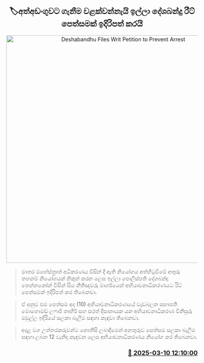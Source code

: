 <p align='center'><b><h2 align='center' title='Deshabandhu Files Writ Petition to Prevent Arrest'>🏷අත්අඩංගුවට ගැනීම වළක්වන්නැයි ඉල්ලා දේශබන්දු රීට් පෙත්සමක් ඉදිරිපත් කරයි</h2></b></p>
<p align='center'><img src='https://helakuru.sgp1.cdn.digitaloceanspaces.com/esana/images/lib/deshabandu-tennakoon-yi.jpg' width='600' alt='Deshabandhu Files Writ Petition to Prevent Arrest'></p>

> මාතර මහේස්ත්‍රාත් අධිකරණය විසින් දී ඇති නියෝගය අත්හිටුවීමේ අතුරු තහනම් නියෝගයක් නිකුත් කරන ලෙස ඉල්ලා පොලිස්පති දේශබන්දු තෙන්නකෝන් විසින් සිය නීතිඥවරු මාර්ගයෙන් අභියාචනාධිකරණයට රිට් පෙත්සමක් ඉදිරිපත් කර තිබෙනවා.

> ඒ අනුව එම පෙත්සම අද (10) අභියාචනාධිකරණයේ වැඩබලන සභාපති මොහොමඩ් ලෆාර් තාහීර් සහ සරත් දිසානායක යන අභියාචනාධිකරණ විනිසුරු මඩුල්ල ඉදිරියේ සලකා බැලීම සඳහා කැඳවා තිබෙනවා.

> අදාළ වග උත්තරකරුවන්ට නොතීසි ලබාදීමෙන් අනතුරුව පෙත්සම සලකා බැලීම සඳහා ලබන 12 වැනිදා කැඳවන ලෙස අභියාචනාධිකරණය නියෝග කර තිබෙනවා.



<h3 align='right'><a href='https://www.helakuru.lk/esana/p/108194/'>📅 2025-03-10 12:10:00</a></h3>
